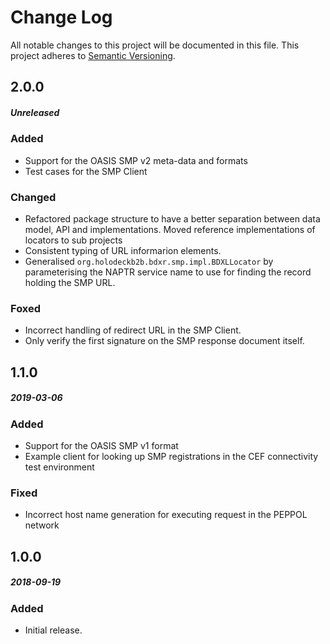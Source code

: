 # Change Log
All notable changes to this project will be documented in this file.
This project adheres to [Semantic Versioning](http://semver.org/).

## 2.0.0
##### Unreleased
### Added
* Support for the OASIS SMP v2 meta-data and formats
* Test cases for the SMP Client

### Changed
* Refactored package structure to have a better separation between data model, API
  and implementations. Moved reference implementations of locators to sub projects
* Consistent typing of URL informarion elements.
* Generalised `org.holodeckb2b.bdxr.smp.impl.BDXLLocator` by parameterising the 
  NAPTR service name to use for finding the record holding the SMP URL. 

### Foxed
* Incorrect handling of redirect URL in the SMP Client.
* Only verify the first signature on the SMP response document itself.

## 1.1.0
##### 2019-03-06
### Added
* Support for the OASIS SMP v1 format
* Example client for looking up SMP registrations in the CEF connectivity test environment

### Fixed
* Incorrect host name generation for executing request in the PEPPOL network   

## 1.0.0
##### 2018-09-19
### Added
* Initial release. 

